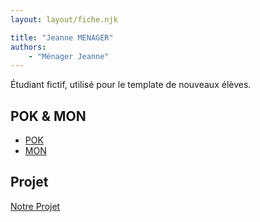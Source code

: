 ```yaml
---
layout: layout/fiche.njk

title: "Jeanne MENAGER"
authors:
    - "Ménager Jeanne"
---
```


Étudiant fictif, utilisé pour le template de nouveaux élèves.

## POK & MON

- [POK](./pok)
- [MON](./mon)

## Projet

[Notre Projet](../../20XX-20YY/_projets/notre-projet)
